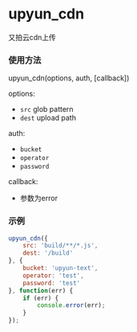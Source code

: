 # upyun_cdn
又拍云cdn上传

### 使用方法

upyun_cdn(options, auth, [callback])

options:
* `src` glob pattern
* `dest` upload path

auth:
* `bucket`
* `operator`
* `password`

callback:
* 参数为error

### 示例
```js
upyun_cdn({
    src: 'build/**/*.js',
    dest: '/build'
}, {
    bucket: 'upyun-text',
    operator: 'test',
    password: 'test'
}, function(err) {
    if (err) {
        console.error(err);
    }
});
```
